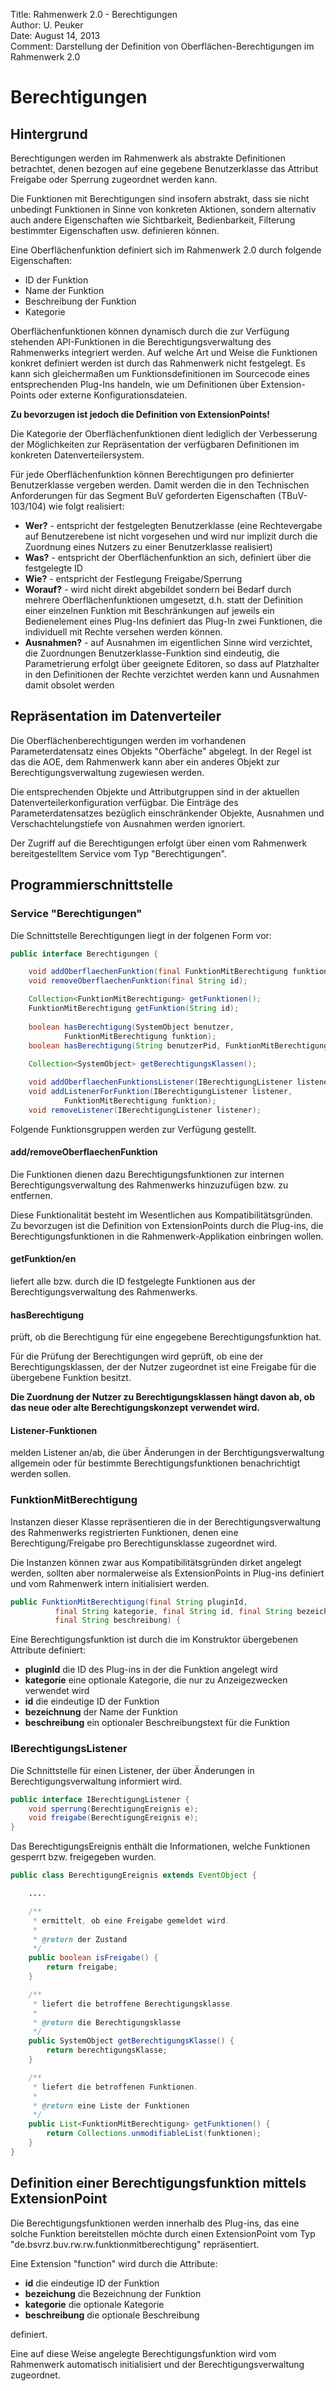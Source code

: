 Title:   Rahmenwerk 2.0 - Berechtigungen  
Author:  U. Peuker  
Date:    August 14, 2013  
Comment: Darstellung der Definition von Oberflächen-Berechtigungen im Rahmenwerk 2.0

# Berechtigungen

## Hintergrund

Berechtigungen werden im Rahmenwerk als abstrakte Definitionen betrachtet, 
denen bezogen auf eine gegebene Benutzerklasse das Attribut Freigabe oder Sperrung 
zugeordnet werden kann.

Die Funktionen mit Berechtigungen sind insofern abstrakt, dass sie nicht unbedingt 
Funktionen in Sinne von konkreten Aktionen, sondern alternativ auch andere 
Eigenschaften wie Sichtbarkeit, Bedienbarkeit, Filterung bestimmter Eigenschaften 
usw. definieren können.

Eine Oberflächenfunktion definiert sich im Rahmenwerk 2.0 durch folgende Eigenschaften:
- ID der Funktion
- Name der Funktion
- Beschreibung der Funktion
- Kategorie

Oberflächenfunktionen können dynamisch durch die zur Verfügung stehenden API-Funktionen
in die Berechtigungsverwaltung des Rahmenwerks integriert werden. 
Auf welche Art und Weise die Funktionen konkret definiert werden ist durch das Rahmenwerk 
nicht festgelegt. Es kann sich gleichermaßen um Funktionsdefinitionen im Sourcecode eines 
entsprechenden Plug-Ins handeln, wie um Definitionen über Extension-Points 
oder externe Konfigurationsdateien.

**Zu bevorzugen ist jedoch die Definition von ExtensionPoints!**

Die Kategorie der Oberflächenfunktionen dient lediglich der Verbesserung der Möglichkeiten
zur Repräsentation der verfügbaren Definitionen im konkreten Datenverteilersystem.

Für jede Oberflächenfunktion können Berechtigungen pro definierter Benutzerklasse
vergeben werden. Damit werden die in den Technischen Anforderungen für das Segment BuV
geforderten Eigenschaften (TBuV-103/104) wie folgt realisiert:

- **Wer?** - entspricht der festgelegten Benutzerklasse (eine Rechtevergabe auf Benutzerebene ist nicht vorgesehen und wird nur implizit durch die Zuordnung eines Nutzers zu einer Benutzerklasse realisiert)
- **Was?** - entspricht der Oberflächenfunktion an sich, definiert über die festgelegte ID
- **Wie?** - entspricht der Festlegung Freigabe/Sperrung
- **Worauf?** - wird nicht direkt abgebildet sondern bei Bedarf durch mehrere Oberflächenfunktionen umgesetzt, d.h. statt der Definition einer einzelnen Funktion mit Beschränkungen auf jeweils ein Bedienelement eines Plug-Ins definiert das Plug-In zwei Funktionen, die individuell mit Rechte versehen werden können.
- **Ausnahmen?** - auf Ausnahmen im eigentlichen Sinne wird verzichtet, die Zuordnungen Benutzerklasse-Funktion sind eindeutig, die Parametrierung erfolgt über geeignete Editoren, so dass auf Platzhalter in den Definitionen der Rechte verzichtet werden kann und Ausnahmen damit obsolet werden

## Repräsentation im Datenverteiler

Die Oberflächenberechtigungen werden im vorhandenen Parameterdatensatz eines Objekts 
"Oberfäche" abgelegt. In der Regel ist das die AOE, dem Rahmenwerk kann aber ein anderes
Objekt zur Berechtigungsverwaltung zugewiesen werden.

Die entsprechenden Objekte und Attributgruppen sind in der aktuellen 
Datenverteilerkonfiguration verfügbar. Die Einträge des Parameterdatensatzes bezüglich 
einschränkender Objekte, Ausnahmen und Verschachtelungstiefe von Ausnahmen werden ignoriert.

Der Zugriff auf die Berechtigungen erfolgt über einen vom Rahmenwerk bereitgestelltem Service
vom Typ "Berechtigungen".

## Programmierschnittstelle

### Service "Berechtigungen"

Die Schnittstelle Berechtigungen liegt in der folgenen Form vor:

```java
public interface Berechtigungen {

    void addOberflaechenFunktion(final FunktionMitBerechtigung funktion);
    void removeOberflaechenFunktion(final String id);

    Collection<FunktionMitBerechtigung> getFunktionen();
    FunktionMitBerechtigung getFunktion(String id);
    
    boolean hasBerechtigung(SystemObject benutzer,
            FunktionMitBerechtigung funktion);
    boolean hasBerechtigung(String benutzerPid, FunktionMitBerechtigung funktion);
    
    Collection<SystemObject> getBerechtigungsKlassen();

    void addOberflaechenFunktionsListener(IBerechtigungListener listener);
    void addListenerForFunktion(IBerechtigungListener listener,
            FunktionMitBerechtigung funktion);
    void removeListener(IBerechtigungListener listener);
```

Folgende Funktionsgruppen werden zur Verfügung gestellt.

#### add/removeOberflaechenFunktion
Die Funktionen dienen dazu Berechtigungsfunktionen zur internen Berechtigungsverwaltung
des Rahmenwerks hinzuzufügen bzw. zu entfernen.

Diese Funktionalität besteht im Wesentlichen aus Kompatibilitätsgründen. Zu bevorzugen ist
die Definition von ExtensionPoints durch die Plug-ins, die Berechtigungsfunktionen in die
Rahmenwerk-Applikation einbringen wollen. 

#### getFunktion/en
liefert alle bzw. durch die ID festgelegte Funktionen aus der Berechtigungsverwaltung des
Rahmenwerks.

#### hasBerechtigung
prüft, ob die Berechtigung für eine engegebene Berechtigungsfunktion hat.

Für die Prüfung der Berechtigungen wird geprüft, ob eine der Berechtigungsklassen, der der
Nutzer zugeordnet ist eine Freigabe für die übergebene Funktion besitzt.

**Die Zuordnung der Nutzer zu Berechtigungsklassen hängt davon ab, ob das neue oder
alte Berechtigungskonzept verwendet wird.**
  
#### Listener-Funktionen
melden Listener an/ab, die über Änderungen in der Berchtigungsverwaltung allgemein oder
für bestimmte Berechtigungsfunktionen benachrichtigt werden sollen.

### FunktionMitBerechtigung
Instanzen dieser Klasse repräsentieren die in der Berechtigungsverwaltung des Rahmenwerks
registrierten Funktionen, denen eine Berechtigung/Freigabe pro Berechtigunsklasse zugeordnet
wird.

Die Instanzen können zwar aus Kompatibilitätsgründen dirket angelegt werden, sollten aber
normalerweise als ExtensionPoints in Plug-ins definiert und vom Rahmenwerk intern 
initialisiert werden.

```java
public FunktionMitBerechtigung(final String pluginId,
          final String kategorie, final String id, final String bezeichnung,
          final String beschreibung) {
```

Eine Berechtigungsfunktion ist durch die im Konstruktor übergebenen Attribute definiert:

- **pluginId** die ID des Plug-ins in der die Funktion angelegt wird
- **kategorie** eine optionale Kategorie, die nur zu Anzeigezwecken verwendet wird
- **id** die eindeutige ID der Funktion
- **bezeichnung** der Name der Funktion
- **beschreibung** ein optionaler Beschreibungstext für die Funktion

### IBerechtigungsListener
Die Schnittstelle für einen Listener, der über Änderungen in Berechtigungsverwaltung
informiert wird.

```java
public interface IBerechtigungListener {
    void sperrung(BerechtigungEreignis e);
    void freigabe(BerechtigungEreignis e);
}
```

Das BerechtigungsEreignis enthält die Informationen, welche Funktionen gesperrt bzw. 
freigegeben wurden.

```java
public class BerechtigungEreignis extends EventObject {

    ....

    /**
     * ermittelt, ob eine Freigabe gemeldet wird.
     * 
     * @return der Zustand
     */
    public boolean isFreigabe() {
        return freigabe;
    }

    /**
     * liefert die betroffene Berechtigungsklasse.
     * 
     * @return die Berechtigungsklasse
     */
    public SystemObject getBerechtigungsKlasse() {
        return berechtigungsKlasse;
    }

    /**
     * liefert die betroffenen Funktionen.
     * 
     * @return eine Liste der Funktionen
     */
    public List<FunktionMitBerechtigung> getFunktionen() {
        return Collections.unmodifiableList(funktionen);
    }
}
```

## Definition einer Berechtigungsfunktion mittels ExtensionPoint

Die Berechtigungsfunktionen werden innerhalb des Plug-ins, das eine solche Funktion
bereitstellen möchte durch einen ExtensionPoint vom Typ "de.bsvrz.buv.rw.rw.funktionmitberechtigung"
repräsentiert.

Eine Extension "function" wird durch die Attribute:

- **id** die eindeutige ID der Funktion
- **bezeichung** die Bezeichnung der Funktion
- **kategorie** die optionale Kategorie
- **beschreibung** die optionale Beschreibung

definiert.

Eine auf diese Weise angelegte Berechtigungsfunktion wird vom Rahmenwerk automatisch initialisiert und
der Berechtigungsverwaltung zugeordnet.




